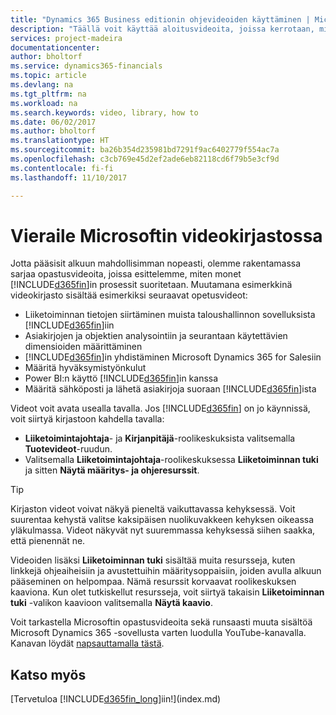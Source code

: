 ```yaml
---
title: "Dynamics 365 Business editionin ohjevideoiden käyttäminen | Microsoft Docs"
description: "Täällä voit käyttää aloitusvideoita, joissa kerrotaan, miten yleisiä tehtäviä suoritetaan."
services: project-madeira
documentationcenter: 
author: bholtorf
ms.service: dynamics365-financials
ms.topic: article
ms.devlang: na
ms.tgt_pltfrm: na
ms.workload: na
ms.search.keywords: video, library, how to
ms.date: 06/02/2017
ms.author: bholtorf
ms.translationtype: HT
ms.sourcegitcommit: ba26b354d235981bd7291f9ac6402779f554ac7a
ms.openlocfilehash: c3cb769e45d2ef2ade6eb82118cd6f79b5e3cf9d
ms.contentlocale: fi-fi
ms.lasthandoff: 11/10/2017

---
```

# <a name="visit-our-video-library"></a>Vieraile Microsoftin videokirjastossa
Jotta pääsisit alkuun mahdollisimman nopeasti, olemme rakentamassa sarjaa opastusvideoita, joissa esittelemme, miten monet [!INCLUDE[d365fin](includes/d365fin_md.md)]in prosessit suoritetaan. Muutamana esimerkkinä videokirjasto sisältää esimerkiksi seuraavat opetusvideot:  

* Liiketoiminnan tietojen siirtäminen muista taloushallinnon sovelluksista [!INCLUDE[d365fin](includes/d365fin_md.md)]iin  
* Asiakirjojen ja objektien analysointiin ja seurantaan käytettävien dimensioiden määrittäminen
* [!INCLUDE[d365fin](includes/d365fin_md.md)]in yhdistäminen Microsoft Dynamics 365 for Salesiin
* Määritä hyväksymistyönkulut  
* Power BI:n käyttö [!INCLUDE[d365fin](includes/d365fin_md.md)]in kanssa  
* Määritä sähköposti ja lähetä asiakirjoja suoraan [!INCLUDE[d365fin](includes/d365fin_md.md)]ista  

Videot voit avata usealla tavalla. Jos [!INCLUDE[d365fin](includes/d365fin_md.md)] on jo käynnissä, voit siirtyä kirjastoon kahdella tavalla:

* **Liiketoimintajohtaja**- ja **Kirjanpitäjä**-roolikeskuksista valitsemalla **Tuotevideot**-ruudun.  
* Valitsemalla **Liiketoimintajohtaja**-roolikeskuksessa **Liiketoiminnan tuki** ja sitten **Näytä määritys- ja ohjeresurssit**.  

> [!Tip]  
> Kirjaston videot voivat näkyä pieneltä vaikuttavassa kehyksessä. Voit suurentaa kehystä valitse kaksipäisen nuolikuvakkeen kehyksen oikeassa yläkulmassa. Videot näkyvät nyt suuremmassa kehyksessä siihen saakka, että pienennät ne.  

Videoiden lisäksi **Liiketoiminnan tuki** sisältää muita resursseja, kuten linkkejä ohjeaiheisiin ja avustettuihin määritysoppaisiin, joiden avulla alkuun pääseminen on helpompaa. Nämä resurssit korvaavat roolikeskuksen kaaviona. Kun olet tutkiskellut resursseja, voit siirtyä takaisin **Liiketoiminnan tuki** -valikon kaavioon valitsemalla **Näytä kaavio**.  
  
Voit tarkastella Microsoftin opastusvideoita sekä runsaasti muuta sisältöä Microsoft Dynamics 365 -sovellusta varten luodulla YouTube-kanavalla. Kanavan löydät [napsauttamalla tästä](https://go.microsoft.com/fwlink/?linkid=851533).

## <a name="see-also"></a>Katso myös
[Tervetuloa [!INCLUDE[d365fin_long](includes/d365fin_long_md.md)]iin!](index.md)

